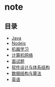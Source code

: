 # note
## 目录
- [Java](./doc/java/CONTENTS.md)   
- [Nodejs]()  
- [机器学习](./doc/machine_learning/CONTENTS.md)
- [计算机网络]()  
- [面试题]()  
- [软件设计与体系结构]()  
- [数据结构与算法](./doc/data_structure_and_algorithm/CONTENTS.md)  
- [英语]()  